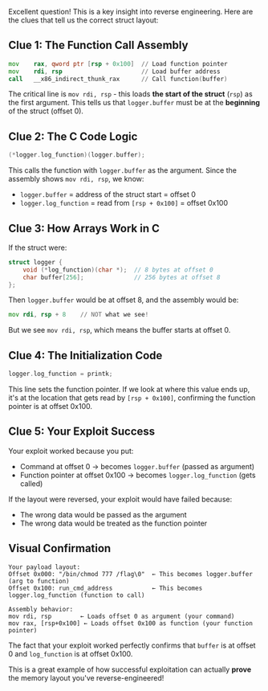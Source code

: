 Excellent question! This is a key insight into reverse engineering. Here are the clues that tell us the correct struct layout:

## Clue 1: The Function Call Assembly

```asm
mov    rax, qword ptr [rsp + 0x100]  // Load function pointer
mov    rdi, rsp                      // Load buffer address  
call   __x86_indirect_thunk_rax      // Call function(buffer)
```

The critical line is `mov rdi, rsp` - this loads **the start of the struct** (`rsp`) as the first argument. This tells us that `logger.buffer` must be at the **beginning** of the struct (offset 0).

## Clue 2: The C Code Logic

```c
(*logger.log_function)(logger.buffer);
```

This calls the function with `logger.buffer` as the argument. Since the assembly shows `mov rdi, rsp`, we know:
- `logger.buffer` = address of the struct start = offset 0
- `logger.log_function` = read from `[rsp + 0x100]` = offset 0x100

## Clue 3: How Arrays Work in C

If the struct were:
```c
struct logger {
    void (*log_function)(char *);  // 8 bytes at offset 0
    char buffer[256];              // 256 bytes at offset 8
};
```

Then `logger.buffer` would be at offset 8, and the assembly would be:
```asm
mov rdi, rsp + 8    // NOT what we see!
```

But we see `mov rdi, rsp`, which means the buffer starts at offset 0.

## Clue 4: The Initialization Code

```c
logger.log_function = printk;
```

This line sets the function pointer. If we look at where this value ends up, it's at the location that gets read by `[rsp + 0x100]`, confirming the function pointer is at offset 0x100.

## Clue 5: Your Exploit Success

Your exploit worked because you put:
- Command at offset 0 → becomes `logger.buffer` (passed as argument)
- Function pointer at offset 0x100 → becomes `logger.log_function` (gets called)

If the layout were reversed, your exploit would have failed because:
- The wrong data would be passed as the argument
- The wrong data would be treated as the function pointer

## Visual Confirmation

```
Your payload layout:
Offset 0x000: "/bin/chmod 777 /flag\0"  ← This becomes logger.buffer (arg to function)
Offset 0x100: run_cmd_address           ← This becomes logger.log_function (function to call)

Assembly behavior:
mov rdi, rsp        ← Loads offset 0 as argument (your command)
mov rax, [rsp+0x100] ← Loads offset 0x100 as function (your function pointer)
```

The fact that your exploit worked perfectly confirms that `buffer` is at offset 0 and `log_function` is at offset 0x100.

This is a great example of how successful exploitation can actually **prove** the memory layout you've reverse-engineered!
